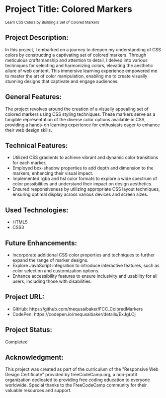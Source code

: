 <h1>Project Title: Colored Markers</h1>
<small>Learn CSS Colors by Building a Set of Colored Markers</small>

<h2>Project Description:</h2>
<p>In this project, I embarked on a journey to deepen my understanding of CSS colors by constructing a captivating set of colored markers. Through meticulous craftsmanship and attention to detail, I delved into various techniques for selecting and harmonizing colors, elevating the aesthetic allure of web content. This immersive learning experience empowered me to master the art of color manipulation, enabling me to create visually stunning designs that captivate and engage audiences.</p>

<h2>General Features:</h2>
<p>The project revolves around the creation of a visually appealing set of colored markers using CSS styling techniques. These markers serve as a tangible representation of the diverse color options available in CSS, providing a hands-on learning experience for enthusiasts eager to enhance their web design skills.</p>

<h2>Technical Features:</h2>
<ul>
  <li>Utilized CSS gradients to achieve vibrant and dynamic color transitions for each marker.</li>
  <li>Employed box-shadow properties to add depth and dimension to the markers, enhancing their visual impact.</li>
  <li>Implemented rgba and hsl color formats to explore a wide spectrum of color possibilities and understand their impact on design aesthetics.</li>
  <li>Ensured responsiveness by utilizing appropriate CSS layout techniques, ensuring optimal display across various devices and screen sizes.</li>
</ul>

<h2>Used Technologies:</h2>
<ul>
  <li>HTML5</li>
  <li>CSS3</li>
</ul>

<h2>Future Enhancements:</h2>
<ul>
  <li>Incorporate additional CSS color properties and techniques to further expand the range of marker designs.</li>
  <li>Explore JavaScript integration to introduce interactive features, such as color selection and customization options.</li>
  <li>Enhance accessibility features to ensure inclusivity and usability for all users, including those with disabilities.</li>
</ul>

<h2>Project URL:</h2>
<ul>
  <li>GitHub: https://github.com/mequsaibaker/FCC_ColoredMarkers</li>
  <li>CodePen: https://codepen.io/mequsaibaker/details/ExJgLOj</li>
</ul>

<h2>Project Status:</h2>
<p>Completed</p>

<h2>Acknowledgment:</h2>
<p>This project was created as part of the curriculum of the "Responsive Web Design Certificate" provided by freeCodeCamp.org, a non-profit organization dedicated to providing free coding education to everyone worldwide. Special thanks to the FreeCodeCamp community for their valuable resources and support.</p>
